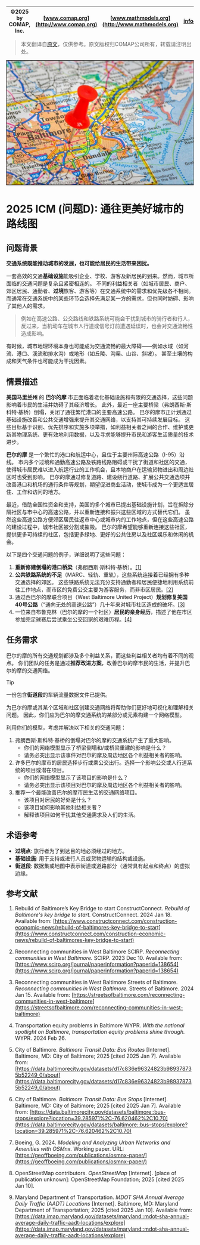 | ©2025 by COMAP, Inc. | [www.comap.org](http://www.comap.org) | [www.mathmodels.org](http://www.mathmodels.org) | info@comap.org |
|----------------------|---------------------------------------|-------------------------------------------------|----------------|

> 本文翻译自[原文](ORIGINAL.md)，仅供参考。原文版权归COMAP公司所有，转载请注明出处。

![img.png](img.png)

# 2025 ICM (问题D): 通往更美好城市的路线图

## 问题背景

**交通系统既能推动城市的发展，也可能给居民的生活带来困扰。**

一套高效的交通**基础设施**能吸引企业、学校、游客及新居民的到来。然而，城市所面临的交通问题是复杂且紧密相连的。
不同的利益相关者（如城市居民、商户、郊区居民、通勤者、**过境**旅客、游客等）在交通系统中的需求和优先级各不相同。
而通常在交通系统中的某些环节会选择先满足某一方的需求，但也同时妨碍、影响了其他人的需求。

> 例如在高速公路、公交路线和铁路系统可能会干扰到城市的骑行者和行人，反过来，当机动车在城市人行道或信号灯前遭遇延误时，也会对交通流畅性造成影响。

有时候，城市地理环境本身也可能成为交通流畅的最大障碍——例如水域（如河流、港口、溪流和排水沟）或地形（如丘陵、沟渠、山谷、斜坡）。
甚至土壤的构成和天气条件也可能成为干扰因素。

## 情景描述

**美国马里兰州** 的 **巴尔的摩** 市正面临着老化基础设施和有限的交通选择，这些问题影响着市民的生活并妨碍了其经济增长。
此外，最近一座主要桥梁（弗朗西斯·斯科特·基桥）倒塌，关闭了通往繁忙港口的主要高速公路。
巴尔的摩市正计划通过基础设施改善和公共交通增强来提升其交通网络，以支持其可持续发展目标。
这些目标基于识别、优先排序和实施多项举措，如利益相关者之间的合作、维护或更新其物理系统、更有效地利用数据，以及寻求能够提升市民和游客生活质量的技术进步。

**巴尔的摩** 是一个繁忙的港口和航运中心，且位于主要州际高速公路（I-95）沿线。
市内多个过境和通勤高速公路及铁路线路阻碍或干扰了街道和社区的交通，使得城市居民难以进入航运行业的工作机会，且本地商户在运输货物进出和周边社区时也受到影响。
巴尔的摩通过修复道路、建设绕行道路、扩展公共交通选项并改善港口和机场的通行条件等规划，期望促进商业活动，使城市成为一个更适宜居住、工作和访问的地方。

最近，借助全国性资金和支持，美国的多个城市已提出基础设施计划，旨在拆除分隔社区与市中心的高速公路，并以重新连接和振兴这些区域的方式替代它们。
虽然这些高速公路方便郊区居民往返市中心或城市内的工作地点，但在这些高速公路的建设过程中，城市社区被分割或摧毁。
巴尔的摩希望能够重新连接这些社区，提供更多可持续的社区，包括更多绿地、更好的公共住房以及社区娱乐和休闲的机会。

以下是四个交通问题的例子，详细说明了这些问题：
1. **重新修建倒塌的港口桥梁**（弗朗西斯·斯科特·基桥）。[[1]](https://www.constructconnect.com/construction-economic-news/rebuild-of-baltimores-key-bridge-to-start)  
2. **公共铁路系统的不足**（MARC、轻轨、重轨），这些系统连接着已经拥有多种交通选择的郊区。
   这些铁路系统无法充分支持通勤者和居民便捷地利用系统前往工作地点，而市区的免费公交主要为游客服务，而非市区居民。[[2]](https://www.scirp.org/journal/paperinformation?paperid=138654)  
3. 通过西巴尔的摩联合项目（West Baltimore United Project）**规划修复美国40号公路**（“通向无处的高速公路”）几十年来对城市社区造成的破坏。[[3]](https://streetsofbaltimore.com/reconnecting-communities-in-west-baltimore)  
4. 一位来自布鲁克林（巴尔的摩的一个社区）**居民的亲身经历**，描述了他在市区参加完足球赛后尝试乘坐公交回家的艰难历程。[[4]](https://www.scirp.org/journal/paperinformation?paperid=138654)


## 任务需求

巴尔的摩的所有交通规划都涉及多个利益关系，而这些利益相关者均有着不同的观点。
你们团队的任务是通过**推荐改进方案**，改善巴尔的摩市民的生活，并提升巴尔的摩的交通网络。

> [!TIP]
> 一份包含**街道段**的车辆流量数据文件已提供。  

为巴尔的摩或其某个区域和社区创建交通网络将帮助你们更好地可视化和理解相关问题。
因此，你们应为巴尔的摩交通系统的某部分或元素构建一个网络模型。

利用你们的模型，考虑并解决以下相关的交通问题：  
1. 弗朗西斯·斯科特·基桥的倒塌对巴尔的摩的交通系统产生了重大影响。  
   - 你们的网络模型显示了桥梁倒塌和/或桥梁重建的影响是什么？  
   - 请务必突出显示该事件对巴尔的摩及周边地区各个利益相关者的影响。  
2. 许多巴尔的摩市的居民选择步行或乘公交出行。选择一个影响公交或人行道系统的项目或潜在项目。  
   - 你们的网络模型显示了该项目的影响是什么？  
   - 请务必突出显示该项目对巴尔的摩及周边地区各个利益相关者的影响。  
3. 推荐一个最能改善巴尔的摩市民生活的交通网络项目。  
    - 该项目对居民的好处是什么？  
    - 该项目如何影响其他利益相关者？  
    - 解释该项目如何干扰其他交通需求及人们的生活。

## 术语参考

- **过境点**: 旅行者为了到达目的地必须经过的地方。  
- **基础设施**: 用于支持或进行人员或货物运输的结构或设施。  
- **街道段**: 数据集或地图中表示街道或道路部分（通常具有起点和终点）的虚拟边缘。

## 参考文献

1. Rebuild of Baltimore’s Key Bridge to start ConstructConnect. 
*Rebuild of Baltimore's key bridge to start.* ConstructConnect. 2024 Jan 18. 
Available from: [https://www.constructconnect.com/construction-economic-news/rebuild-of-baltimores-key-bridge-to-start](https://www.constructconnect.com/construction-economic-news/rebuild-of-baltimores-key-bridge-to-start)

2. Reconnecting communities in West Baltimore SCIRP.
*Reconnecting communities in West Baltimore.* SCIRP. 2023 Dec 10. 
Available from: [https://www.scirp.org/journal/paperinformation?paperid=138654](https://www.scirp.org/journal/paperinformation?paperid=138654)

3. Reconnecting communities in West Baltimore Streets of Baltimore.
*Reconnecting communities in West Baltimore.* Streets of Baltimore. 2024 Jan 15.
Available from: [https://streetsofbaltimore.com/reconnecting-communities-in-west-baltimore](https://streetsofbaltimore.com/reconnecting-communities-in-west-baltimore)

4. Transportation equity problems in Baltimore WYPR.
*With the national spotlight on Baltimore, transportation equity problems shine through.* WYPR. 2024 Feb 26.

5. City of Baltimore. *Baltimore Transit Data: Bus Routes* [Internet]. 
Baltimore, MD: City of Baltimore; 2025 [cited 2025 Jan 7]. 
Available from: [https://data.baltimorecity.gov/datasets/d17c836e96324823b989378735b52249_0/about](https://data.baltimorecity.gov/datasets/d17c836e96324823b989378735b52249_0/about)

6. City of Baltimore. *Baltimore Transit Data: Bus Stops* [Internet]. 
Baltimore, MD: City of Baltimore; 2025 [cited 2025 Jan 7]. 
Available from: [https://data.baltimorecity.gov/datasets/baltimore::bus-stops/explore?location=39.285971%2C-76.620462%2C10.70](https://data.baltimorecity.gov/datasets/baltimore::bus-stops/explore?location=39.285971%2C-76.620462%2C10.70)

7. Boeing, G. 2024. *Modeling and Analyzing Urban Networks and Amenities with OSMnx.* 
Working paper. URL: [https://geoffboeing.com/publications/osmnx-paper/](https://geoffboeing.com/publications/osmnx-paper/)

8. OpenStreetMap contributors. *OpenStreetMap* [Internet].
[place of publication unknown]: OpenStreetMap Foundation; 2025 [cited 2025 Jan 10].

9. Maryland Department of Transportation. *MDOT SHA Annual Average Daily Traffic (AADT) Locations* [Internet].
Baltimore, MD: Maryland Department of Transportation; 2025 [cited 2025 Jan 10]. Available from: [https://data.imap.maryland.gov/datasets/maryland::mdot-sha-annual-average-daily-traffic-aadt-locations/explore](https://data.imap.maryland.gov/datasets/maryland::mdot-sha-annual-average-daily-traffic-aadt-locations/explore)



